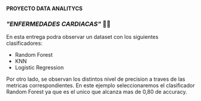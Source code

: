 #### **PROYECTO DATA ANALITYCS**

### _"ENFERMEDADES CARDIACAS"_ :man_health_worker:


En esta entrega podra observar un dataset con los siguientes clasificadores:
- Random Forest
- KNN
- Logistic Regression

Por otro lado, se observan los distintos nivel de precision a traves de las metricas correspondientes. En este ejemplo seleccionaremos el clasificador Random Forest ya que es el unico que alcanza mas de 0,80 de accuracy. 
